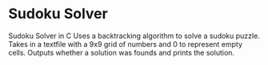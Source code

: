 # Sudoku Solver
 Sudoku Solver in C
 Uses a backtracking algorithm to solve a sudoku puzzle. Takes in a textfile with a 9x9 grid of numbers and 0 to represent empty cells. Outputs whether a solution was founds and prints the solution.
